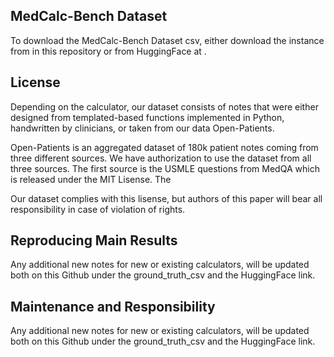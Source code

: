 ## MedCalc-Bench Dataset

To download the MedCalc-Bench Dataset csv, either download the instance from in this repository or from HuggingFace at .

## License 

Depending on the calculator, our dataset consists of notes that were either designed from templated-based functions implemented in Python, handwritten by clinicians, or taken from our data Open-Patients. 


Open-Patients is an aggregated dataset of 180k patient notes coming from three different sources. We have authorization to use the dataset from all three sources. The first source is the USMLE questions from MedQA which is released under the MIT Lisense. 
The 

Our dataset complies with this lisense, but authors of this paper will bear all responsibility in case of violation of rights. 

## Reproducing Main Results 

Any additional new notes for new or existing calculators, will be updated both on this Github under the ground_truth_csv and the HuggingFace link. 

## Maintenance and Responsibility 

Any additional new notes for new or existing calculators, will be updated both on this Github under the ground_truth_csv and the HuggingFace link. 
